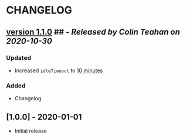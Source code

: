 # CHANGELOG

## [version 1.1.0](https://github.com/asleepace/consoledump.io/tree/version/1.1) ## - *Released by Colin Teahan on 2020-10-30*

### Updated
- Increased `idleTimeout` to [10 minutes](https://elysiajs.com/patterns/websocket.html)

### Added 
- Changelog

## [1.0.0] - 2020-01-01
- Initial release